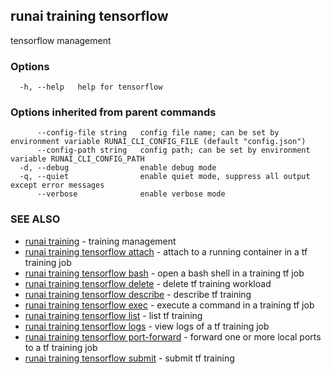 ## runai training tensorflow

tensorflow management

### Options

```
  -h, --help   help for tensorflow
```

### Options inherited from parent commands

```
      --config-file string   config file name; can be set by environment variable RUNAI_CLI_CONFIG_FILE (default "config.json")
      --config-path string   config path; can be set by environment variable RUNAI_CLI_CONFIG_PATH
  -d, --debug                enable debug mode
  -q, --quiet                enable quiet mode, suppress all output except error messages
      --verbose              enable verbose mode
```

### SEE ALSO

* [runai training](runai_training.md)	 - training management
* [runai training tensorflow attach](runai_training_tensorflow_attach.md)	 - attach to a running container in a tf training job
* [runai training tensorflow bash](runai_training_tensorflow_bash.md)	 - open a bash shell in a training tf job
* [runai training tensorflow delete](runai_training_tensorflow_delete.md)	 - delete tf training workload
* [runai training tensorflow describe](runai_training_tensorflow_describe.md)	 - describe tf training
* [runai training tensorflow exec](runai_training_tensorflow_exec.md)	 - execute a command in a training tf job
* [runai training tensorflow list](runai_training_tensorflow_list.md)	 - list tf training
* [runai training tensorflow logs](runai_training_tensorflow_logs.md)	 - view logs of a tf training job
* [runai training tensorflow port-forward](runai_training_tensorflow_port-forward.md)	 - forward one or more local ports to a tf training job
* [runai training tensorflow submit](runai_training_tensorflow_submit.md)	 - submit tf training

